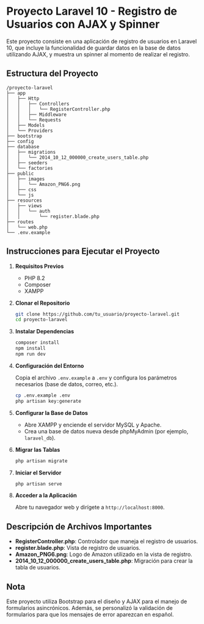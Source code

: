 
# Proyecto Laravel 10 - Registro de Usuarios con AJAX y Spinner

Este proyecto consiste en una aplicación de registro de usuarios en Laravel 10, que incluye la funcionalidad de guardar datos en la base de datos utilizando AJAX, y muestra un spinner al momento de realizar el registro.

## Estructura del Proyecto

```
/proyecto-laravel
├── app
│   ├── Http
│   │   ├── Controllers
│   │   │   └── RegisterController.php
│   │   ├── Middleware
│   │   └── Requests
│   ├── Models
│   └── Providers
├── bootstrap
├── config
├── database
│   ├── migrations
│   │   └── 2014_10_12_000000_create_users_table.php
│   ├── seeders
│   └── factories
├── public
│   ├── images
│   │   └── Amazon_PNG6.png
│   ├── css
│   └── js
├── resources
│   ├── views
│   │   └── auth
│   │       └── register.blade.php
├── routes
│   └── web.php
└── .env.example
```

## Instrucciones para Ejecutar el Proyecto

1. **Requisitos Previos**
   - PHP 8.2
   - Composer
   - XAMPP

2. **Clonar el Repositorio**

   ```bash
   git clone https://github.com/tu_usuario/proyecto-laravel.git
   cd proyecto-laravel
   ```

3. **Instalar Dependencias**

   ```bash
   composer install
   npm install
   npm run dev
   ```

4. **Configuración del Entorno**

   Copia el archivo `.env.example` a `.env` y configura los parámetros necesarios (base de datos, correo, etc.).

   ```bash
   cp .env.example .env
   php artisan key:generate
   ```

5. **Configurar la Base de Datos**

   - Abre XAMPP y enciende el servidor MySQL y Apache.
   - Crea una base de datos nueva desde phpMyAdmin (por ejemplo, `laravel_db`).

6. **Migrar las Tablas**

   ```bash
   php artisan migrate
   ```

7. **Iniciar el Servidor**

   ```bash
   php artisan serve
   ```

8. **Acceder a la Aplicación**

   Abre tu navegador web y dirígete a `http://localhost:8000`.

## Descripción de Archivos Importantes

- **RegisterController.php**: Controlador que maneja el registro de usuarios.
- **register.blade.php**: Vista de registro de usuarios.
- **Amazon_PNG6.png**: Logo de Amazon utilizado en la vista de registro.
- **2014_10_12_000000_create_users_table.php**: Migración para crear la tabla de usuarios.

## Nota

Este proyecto utiliza Bootstrap para el diseño y AJAX para el manejo de formularios asincrónicos. Además, se personalizó la validación de formularios para que los mensajes de error aparezcan en español.
